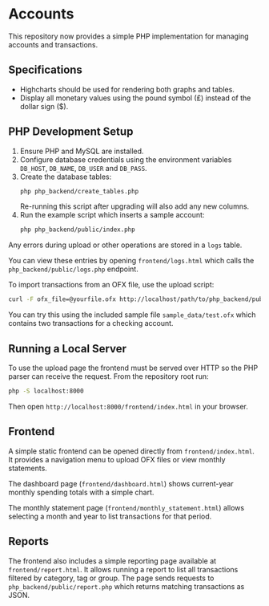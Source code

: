 # Accounts

This repository now provides a simple PHP implementation for managing accounts and transactions.

## Specifications

- Highcharts should be used for rendering both graphs and tables.
- Display all monetary values using the pound symbol (£) instead of the dollar sign ($).

## PHP Development Setup

1. Ensure PHP and MySQL are installed.
2. Configure database credentials using the environment variables `DB_HOST`, `DB_NAME`, `DB_USER` and `DB_PASS`.
3. Create the database tables:
   ```bash
   php php_backend/create_tables.php
   ```
   Re-running this script after upgrading will also add any new columns.
4. Run the example script which inserts a sample account:
   ```bash
   php php_backend/public/index.php
   ```

Any errors during upload or other operations are stored in a `logs` table.

You can view these entries by opening `frontend/logs.html` which calls the
`php_backend/public/logs.php` endpoint.


To import transactions from an OFX file, use the upload script:
```bash
curl -F ofx_file=@yourfile.ofx http://localhost/path/to/php_backend/public/upload_ofx.php
```
You can try this using the included sample file `sample_data/test.ofx` which
contains two transactions for a checking account.

## Running a Local Server

To use the upload page the frontend must be served over HTTP so the PHP parser
can receive the request. From the repository root run:

```bash
php -S localhost:8000
```

Then open `http://localhost:8000/frontend/index.html` in your browser.


## Frontend


A simple static frontend can be opened directly from `frontend/index.html`. It provides a navigation menu to upload OFX files or view monthly statements.

The dashboard page (`frontend/dashboard.html`) shows current-year monthly spending totals with a simple chart.

The monthly statement page (`frontend/monthly_statement.html`) allows selecting a month and year to list transactions for that period.

## Reports

The frontend also includes a simple reporting page available at `frontend/report.html`.
It allows running a report to list all transactions filtered by category, tag or group.
The page sends requests to `php_backend/public/report.php` which returns matching
transactions as JSON.


